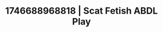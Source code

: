 ---
categories:
- Erotic vulnerability
- AI-generated
- Breath play
- Flushed skin
- Real couple content
- E-girl erotica
- ASMR
- Cosplay
image: /assets/images/1746688968818.jpg
layout: post
seo:
  description: Featured content with high-quality ABDL Play, Scat Fetish. HD images
    available.
  keywords: ABDL Play, Scat Fetish
  og_image: /assets/images/1746688968818.jpg
  schema_type: VisualArtwork
tags:
- ABDL Play
- Scat Fetish
- '#1746688968818'
title: 1746688968818 | Scat Fetish ABDL Play
---